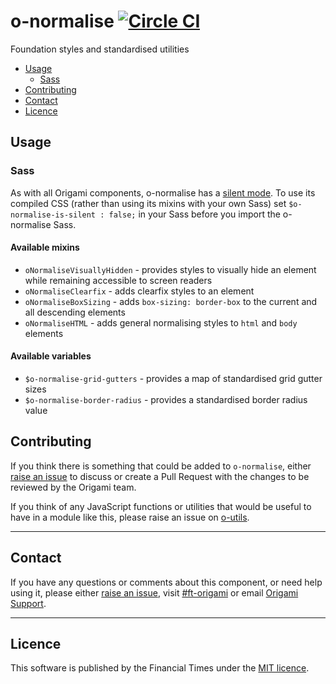 o-normalise [![Circle CI](https://circleci.com/gh/Financial-Times/o-normalise/tree/master.svg?style=svg)](https://circleci.com/gh/Financial-Times/o-normalise/tree/master)
=================

Foundation styles and standardised utilities

- [Usage](#usage)
	- [Sass](#sass)
- [Contributing](#contributing)
- [Contact](#contact)
- [Licence](#licence)


## Usage

### Sass

As with all Origami components, o-normalise has a [silent mode](http://origami.ft.com/docs/syntax/scss/#silent-styles). To use its compiled CSS (rather than using its mixins with your own Sass) set `$o-normalise-is-silent : false;` in your Sass before you import the o-normalise Sass.

#### Available mixins

- `oNormaliseVisuallyHidden` - provides styles to visually hide an element while remaining accessible to screen readers
- `oNormaliseClearfix` - adds clearfix styles to an element
- `oNormaliseBoxSizing` - adds `box-sizing: border-box` to the current and all descending elements
- `oNormaliseHTML` - adds general normalising styles to `html` and `body` elements

#### Available variables

- `$o-normalise-grid-gutters` - provides a map of standardised grid gutter sizes
- `$o-normalise-border-radius` - provides a standardised border radius value

## Contributing

If you think there is something that could be added to `o-normalise`, either [raise an issue](https://github.com/Financial-Times/o-normalise/issues) to discuss or create a Pull Request with the changes to be reviewed by the Origami team.

If you think of any JavaScript functions or utilities that would be useful to have in a module like this, please raise an issue on [o-utils](https://github.com/Financial-Times/o-utils/issues).

---

## Contact

If you have any questions or comments about this component, or need help using it, please either [raise an issue](https://github.com/Financial-Times/o-normalise/issues), visit [#ft-origami](https://financialtimes.slack.com/messages/ft-origami/) or email [Origami Support](mailto:origami-support@ft.com).

----

## Licence

This software is published by the Financial Times under the [MIT licence](http://opensource.org/licenses/MIT).
